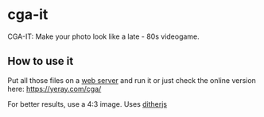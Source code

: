 # cga-it
CGA-IT: Make your photo look like a late - 80s videogame.

## How to use it
Put all those files on a [web server](https://www.apachefriends.org/) and run it or just check the online version here: https://yeray.com/cga/

For better results, use a 4:3 image. Uses [ditherjs](https://github.com/danielepiccone/ditherjs)

